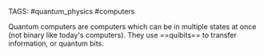 TAGS: #quantum_physics #computers 

Quantum computers are computers which can be in multiple states at once (not binary like today's computers). They use ==quibits== to transfer information, or quantum bits.